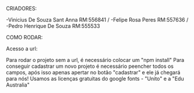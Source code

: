 CRIADORES:

-Vinicius De Souza Sant Anna RM:556841 / -Felipe Rosa Peres RM:557636 / -Pedro Henrique De Souza RM:555533

COMO RODAR:

Acesso a url: 

Para rodar o projeto sem a url, é necessário colocar um "npm install" 
Para conseguir cadastrar um novo projeto é necessário peencher todos os campos, após isso apenas apertar no botão "cadastrar" e ele já chegará para nós! 
Usamos as licenças gratuitas do google fonts - "Unito" e a "Edu Australia" 